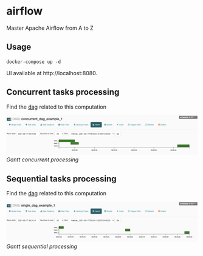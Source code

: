 # airflow

Master Apache Airflow from A to Z

## Usage
```
docker-compose up -d
```

UI available at http://localhost:8080.

## Concurrent tasks processing
Find the [dag](https://github.com/robincvlr/airflow/blob/main/dags/par/dag_par_1.py) related to this computation

![Alt text](./doc/img/concurrent.png?raw=true "Gantt concurrent processing")
*Gantt concurrent processing*

## Sequential tasks processing
Find the [dag](https://github.com/robincvlr/airflow/blob/main/dags/single/dag_single_1.py) related to this computation

![Alt text](./doc/img/single.png?raw=true "Gantt sequential processing")
*Gantt sequential processing*